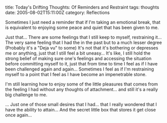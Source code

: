 title: Today's Drifting Thoughts: Of Reminders and Restraint
tags: thoughts
date: 2005-08-02T15:11:00Z
category: Reflections

Sometimes I just need a reminder that if I'm taking an emotional break, that is equivalent to enjoying some peace and quiet that has been given to me.

Just that… There are some feelings that I still keep to myself, restraining it… The very same feeling that I had the in the past but to a much lesser degree (Probably it's a "Deja vu" to some) It's not that it's bothering or depresses me or anything, just that I still feel a bit uneasy… It's like, I still hold the strong belief of making sure one's feelings and accessing the situation before committing myself to it, just that from time to time I feel as if I have been challenged again and again… Sometimes I feel as if I'm restraining myself to a point that I feel as I have become an impenetrable stone.

I'm still learning how to enjoy some of the little pleasures that comes from the feeling I had without any thoughts of attachment… and still it's a really big challenge to me.

… Just one of those small desires that I had… that I really wondered that I have the ability to attain… And the secret little box that stores it get close once again…
